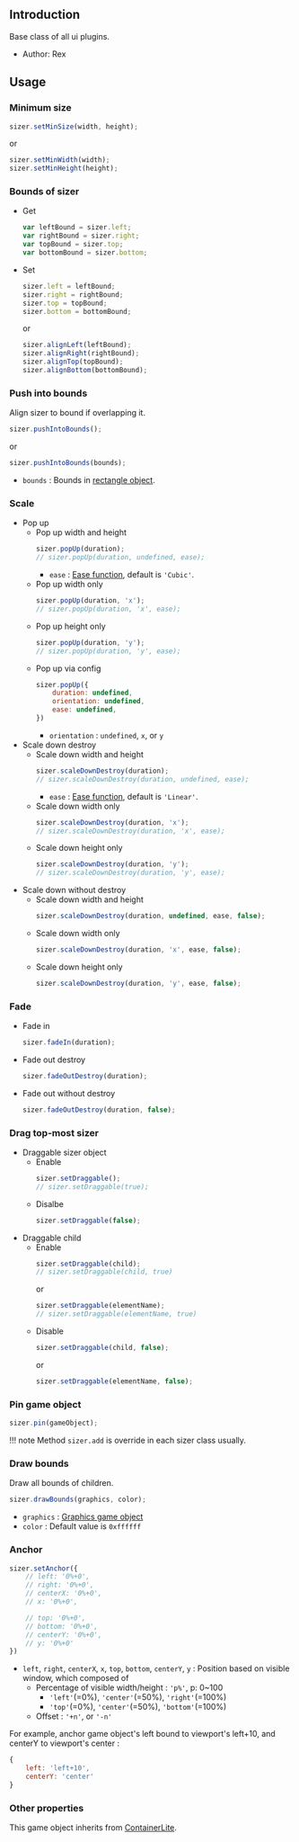 ## Introduction

Base class of all ui plugins.

- Author: Rex

## Usage

### Minimum size

```javascript
sizer.setMinSize(width, height);
```

or

```javascript
sizer.setMinWidth(width);
sizer.setMinHeight(height);
```

### Bounds of sizer

- Get
    ```javascript
    var leftBound = sizer.left;
    var rightBound = sizer.right;
    var topBound = sizer.top;
    var bottomBound = sizer.bottom;
    ```
- Set
    ```javascript
    sizer.left = leftBound;
    sizer.right = rightBound;
    sizer.top = topBound;
    sizer.bottom = bottomBound;
    ```
    or
    ```javascript
    sizer.alignLeft(leftBound);
    sizer.alignRight(rightBound);
    sizer.alignTop(topBound);
    sizer.alignBottom(bottomBound);
    ```

### Push into bounds

Align sizer to bound if overlapping it.

```javascript
sizer.pushIntoBounds();
```

or

```javascript
sizer.pushIntoBounds(bounds);
```

- `bounds` : Bounds in [rectangle object](geom-rectangle.md).

### Scale

- Pop up
    - Pop up width and height
        ```javascript
        sizer.popUp(duration);
        // sizer.popUp(duration, undefined, ease);
        ```
        - `ease` : [Ease function](tween.md/#ease-equations), default is `'Cubic'`.
    - Pop up width only
        ```javascript
        sizer.popUp(duration, 'x');
        // sizer.popUp(duration, 'x', ease);
        ```
    - Pop up height only
        ```javascript
        sizer.popUp(duration, 'y');
        // sizer.popUp(duration, 'y', ease);
        ```
    - Pop up via config
        ```javascript
        sizer.popUp({
            duration: undefined,
            orientation: undefined,
            ease: undefined,
        })
        ```
        - `orientation` : `undefined`, `x`, or `y`
- Scale down destroy
    - Scale down width and height
        ```javascript
        sizer.scaleDownDestroy(duration);
        // sizer.scaleDownDestroy(duration, undefined, ease);
        ```
        - `ease` : [Ease function](tween.md/#ease-equations), default is `'Linear'`.
    - Scale down width only
        ```javascript
        sizer.scaleDownDestroy(duration, 'x');
        // sizer.scaleDownDestroy(duration, 'x', ease);
        ```
    - Scale down height only
        ```javascript
        sizer.scaleDownDestroy(duration, 'y');
        // sizer.scaleDownDestroy(duration, 'y', ease);
        ```
- Scale down without destroy
    - Scale down width and height
        ```javascript
        sizer.scaleDownDestroy(duration, undefined, ease, false);
        ```
    - Scale down width only
        ```javascript
        sizer.scaleDownDestroy(duration, 'x', ease, false);
        ```
    - Scale down height only
        ```javascript
        sizer.scaleDownDestroy(duration, 'y', ease, false);
        ```

### Fade

- Fade in
    ```javascript
    sizer.fadeIn(duration);
    ```
- Fade out destroy
    ```javascript
    sizer.fadeOutDestroy(duration);
    ```
- Fade out without destroy
    ```javascript
    sizer.fadeOutDestroy(duration, false);
    ```

### Drag top-most sizer

- Draggable sizer object
    - Enable
        ```javascript
        sizer.setDraggable();
        // sizer.setDraggable(true);
        ```
    - Disalbe
        ```javascript
        sizer.setDraggable(false);
        ```
- Draggable child
    - Enable
        ```javascript
        sizer.setDraggable(child);
        // sizer.setDraggable(child, true)
        ```
        or
        ```javascript
        sizer.setDraggable(elementName);
        // sizer.setDraggable(elementName, true)
        ```
    - Disable
        ```javascript
        sizer.setDraggable(child, false);
        ```
        or
        ```javascript
        sizer.setDraggable(elementName, false);
        ```

### Pin game object

```javascript
sizer.pin(gameObject);
```

!!! note
    Method `sizer.add` is override in each sizer class usually.

### Draw bounds

Draw all bounds of children.

```javascript
sizer.drawBounds(graphics, color);
```

- `graphics` : [Graphics game object](graphics.md)
- `color` : Default value is `0xffffff`

### Anchor

```javascript
sizer.setAnchor({
    // left: '0%+0',
    // right: '0%+0',
    // centerX: '0%+0',
    // x: '0%+0',

    // top: '0%+0',
    // bottom: '0%+0',
    // centerY: '0%+0',
    // y: '0%+0'
})
```

- `left`, `right`, `centerX`, `x`, `top`, `bottom`, `centerY`, `y` : Position based on visible window, which composed of
    - Percentage of visible width/height : `'p%'`, p: 0~100
        - `'left'`(=0%), `'center'`(=50%), `'right'`(=100%)
        - `'top'`(=0%), `'center'`(=50%), `'bottom'`(=100%)
    - Offset : `'+n'`, or `'-n'`

For example, anchor game object's left bound to viewport's left+10, and centerY to viewport's center :

```javascript
{
    left: 'left+10',
    centerY: 'center'
}
```

### Other properties

This game object inherits from [ContainerLite](containerlite.md).